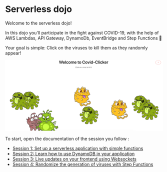 # Serverless dojo

Welcome to the serverless dojo!

In this dojo you'll participate in the fight against COVID-19, with the help of AWS Lambdas, API Gateway, DynamoDb, EventBridge and Step Functions 💪

Your goal is simple: Click on the viruses to kill them as they randomly appear!

![](./assets/covid-clicker.png)

To start, open the documentation of the session you follow :

- [Session 1: Set up a serverless application with simple functions](./docs/session-1.md)
- [Session 2: Learn how to use DynamoDB in your application](./docs/session-2.md)
- [Session 3: Live updates on your frontend using Websockets](./docs/session-3.md)
- [Session 4: Randomize the generation of viruses with Step Functions](./docs/session-4.md)
